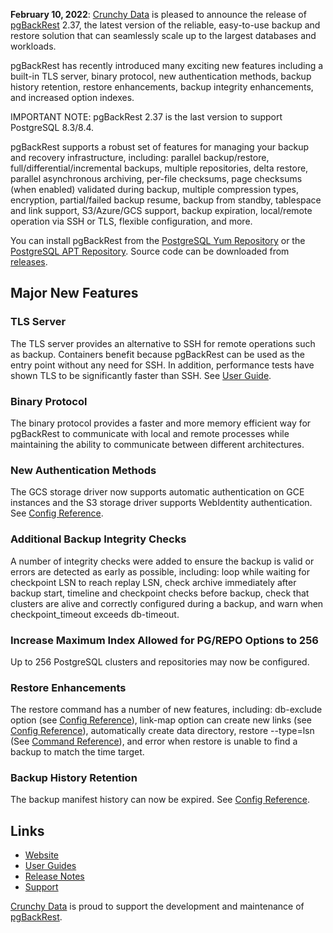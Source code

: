 **February 10, 2022**: [Crunchy Data](https://www.crunchydata.com) is pleased to announce the release of [pgBackRest](https://pgbackrest.org/) 2.37, the latest version of the reliable, easy-to-use backup and restore solution that can seamlessly scale up to the largest databases and workloads.

pgBackRest has recently introduced many exciting new features including a built-in TLS server, binary protocol, new authentication methods, backup history retention, restore enhancements, backup integrity enhancements, and increased option indexes.

IMPORTANT NOTE: pgBackRest 2.37 is the last version to support PostgreSQL 8.3/8.4.

pgBackRest supports a robust set of features for managing your backup and recovery infrastructure, including: parallel backup/restore, full/differential/incremental backups, multiple repositories, delta restore, parallel asynchronous archiving, per-file checksums, page checksums (when enabled) validated during backup, multiple compression types, encryption, partial/failed backup resume, backup from standby, tablespace and link support, S3/Azure/GCS support, backup expiration, local/remote operation via SSH or TLS, flexible configuration, and more.

You can install pgBackRest from the [PostgreSQL Yum Repository](https://yum.postgresql.org/) or the [PostgreSQL APT Repository](https://apt.postgresql.org). Source code can be downloaded from [releases](https://github.com/pgbackrest/pgbackrest/releases).

## Major New Features

### TLS Server

The TLS server provides an alternative to SSH for remote operations such as backup. Containers benefit because pgBackRest can be used as the entry point without any need for SSH. In addition, performance tests have shown TLS to be significantly faster than SSH. See [User Guide](https://pgbackrest.org/user-guide-rhel.html#repo-host/setup-tls).

### Binary Protocol

The binary protocol provides a faster and more memory efficient way for pgBackRest to communicate with local and remote processes while maintaining the ability to communicate between different architectures.

### New Authentication Methods

The GCS storage driver now supports automatic authentication on GCE instances and the S3 storage driver supports WebIdentity authentication. See [Config Reference](https://pgbackrest.org/configuration.html#section-repository/option-repo-gcs-key-type).

### Additional Backup Integrity Checks

A number of integrity checks were added to ensure the backup is valid or errors are detected as early as possible, including: loop while waiting for checkpoint LSN to reach replay LSN, check archive immediately after backup start, timeline and checkpoint checks before backup, check that clusters are alive and correctly configured during a backup, and warn when checkpoint_timeout exceeds db-timeout.

### Increase Maximum Index Allowed for PG/REPO Options to 256

Up to 256 PostgreSQL clusters and repositories may now be configured.

### Restore Enhancements

The restore command has a number of new features, including: db-exclude option (see [Config Reference](https://pgbackrest.org/configuration.html#section-restore/option-db-exclude)), link-map option can create new links (see [Config Reference](https://pgbackrest.org/configuration.html#section-restore/option-link-map)), automatically create data directory, restore --type=lsn (See [Command Reference](https://pgbackrest.org/command.html#command-restore/category-command/option-type)), and error when restore is unable to find a backup to match the time target.

### Backup History Retention

The backup manifest history can now be expired. See [Config Reference](https://pgbackrest.org/configuration.html#section-repository/option-repo-retention-history).

## Links
- [Website](https://pgbackrest.org)
- [User Guides](https://pgbackrest.org/user-guide-index.html)
- [Release Notes](https://pgbackrest.org/release.html)
- [Support](http://pgbackrest.org/#support)

[Crunchy Data](https://www.crunchydata.com) is proud to support the development and maintenance of [pgBackRest](https://github.com/pgbackrest/pgbackrest).
